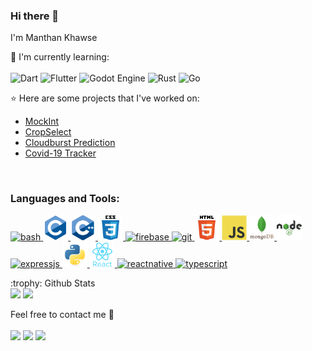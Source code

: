 ### Hi there 👋

I'm Manthan Khawse

:page_with_curl: I'm currently learning:
<br><br>
![Dart](https://img.shields.io/badge/dart-%230175C2.svg?style=for-the-badge&logo=dart&logoColor=white)
![Flutter](https://img.shields.io/badge/Flutter-%2302569B.svg?style=for-the-badge&logo=Flutter&logoColor=white)
![Godot Engine](https://img.shields.io/badge/GODOT-%23FFFFFF.svg?style=for-the-badge&logo=godot-engine)
![Rust](https://img.shields.io/badge/rust-%23000000.svg?style=for-the-badge&logo=rust&logoColor=white)
![Go](https://img.shields.io/badge/go-%2300ADD8.svg?style=for-the-badge&logo=go&logoColor=white)

:star: Here are some projects that I've worked on:
- [MockInt](https://github.com/manthankhawse/Interview-Platform)
- [CropSelect](https://github.com/manthankhawse/cropSelect)
- [Cloudburst Prediction](https://github.com/manthankhawse/Cloudburst-prediction-model-trained)
- [Covid-19 Tracker](https://github.com/manthankhawse/Covid-19-Tracker)


<br>
<h3 align="left">Languages and Tools:</h3>
<p align="left"></a> <a href="https://www.gnu.org/software/bash/" target="_blank"> <img src="https://www.vectorlogo.zone/logos/gnu_bash/gnu_bash-icon.svg" alt="bash" width="40" height="40"/> </a> 
<a href="https://www.cprogramming.com/" target="_blank"> <img src="https://raw.githubusercontent.com/devicons/devicon/master/icons/c/c-original.svg" alt="c" width="40" height="40"/> </a> 
<a href="https://www.w3schools.com/cpp/" target="_blank"> <img src="https://raw.githubusercontent.com/devicons/devicon/master/icons/cplusplus/cplusplus-original.svg" alt="cplusplus" width="40" height="40"/> </a> 
<a href="https://www.w3schools.com/css/" target="_blank"> <img src="https://raw.githubusercontent.com/devicons/devicon/master/icons/css3/css3-original-wordmark.svg" alt="css3" width="40" height="40"/> </a> 
<a href="https://firebase.google.com/" target="_blank"> <img src="https://www.vectorlogo.zone/logos/firebase/firebase-icon.svg" alt="firebase" width="40" height="40"/> </a> <a href="https://git-scm.com/" target="_blank"> <img src="https://www.vectorlogo.zone/logos/git-scm/git-scm-icon.svg" alt="git" width="40" height="40"/> </a><a href="https://www.w3.org/html/" target="_blank"> <img src="https://raw.githubusercontent.com/devicons/devicon/master/icons/html5/html5-original-wordmark.svg" alt="html5" width="40" height="40"/> </a> <a href="https://developer.mozilla.org/en-US/docs/Web/JavaScript" target="_blank"> <img src="https://raw.githubusercontent.com/devicons/devicon/master/icons/javascript/javascript-original.svg" alt="javascript" width="40" height="40"/> </a> <a href="https://www.mongodb.com/" target="_blank"> <img src="https://raw.githubusercontent.com/devicons/devicon/master/icons/mongodb/mongodb-original-wordmark.svg" alt="mongodb" width="40" height="40"/> </a> <a href="https://nodejs.org" target="_blank"> <img src="https://raw.githubusercontent.com/devicons/devicon/master/icons/nodejs/nodejs-original-wordmark.svg" alt="nodejs" width="40" height="40"/> </a>
<a href="https://expressjs.com/" target="_blank"> <img src="https://seeklogo.com/images/E/express-js-logo-FA36FF1D3F-seeklogo.com.png" alt="expressjs" width="40" height="40"/> </a><a href="https://www.python.org" target="_blank"> <img src="https://raw.githubusercontent.com/devicons/devicon/master/icons/python/python-original.svg" alt="python" width="40" height="40"/> </a> <a href="https://reactjs.org/" target="_blank"> <img src="https://raw.githubusercontent.com/devicons/devicon/master/icons/react/react-original-wordmark.svg" alt="react" width="40" height="40"/> </a> <a href="https://reactnative.dev/" target="_blank"> <img src="https://reactnative.dev/img/header_logo.svg" alt="reactnative" width="40" height="40"/> </a><a href="https://www.typescriptlang.org/" target="_blank"> <img src="https://upload.wikimedia.org/wikipedia/commons/4/4c/Typescript_logo_2020.svg" alt="typescript" width="40" height="40"/> </a></p>
<!-- https://upload.wikimedia.org/wikipedia/commons/4/4c/Typescript_logo_2020.svg -->
<!-- https://seeklogo.com/images/E/express-js-logo-FA36FF1D3F-seeklogo.com.png -->



<summary>:trophy: Github Stats</summary>
<img src="https://bad-apple-github-readme.vercel.app/api?show_bg=1&username=manthankhawse">
<img src="https://github-profile-trophy.vercel.app/?username=manthankhawse">


<br>

Feel free to contact me :handshake:
<br><br>
<a href="https://t.me/noob_tanjiro" target="_blank"><img src="https://img.shields.io/badge/Telegram-%40manthankhawse-28a8ea"></a>
<a href="https://www.linkedin.com/in/manthan-khawse-74a898245/" target="_blank"><img src="https://img.shields.io/badge/LinkedIn-Manthan Khawse-informational"></a>
<a href="mailto:khawsemanthan246@gmail.com"><img src="https://img.shields.io/badge/Email-khawsemanthan246-orange"></a>
